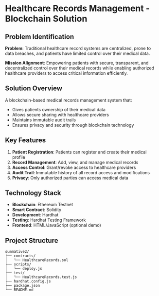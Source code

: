 # Healthcare Records Management - Blockchain Solution

## Problem Identification
**Problem**: Traditional healthcare record systems are centralized, prone to data breaches, and patients have limited control over their medical data.

**Mission Alignment**: Empowering patients with secure, transparent, and decentralized control over their medical records while enabling authorized healthcare providers to access critical information efficiently.

## Solution Overview
A blockchain-based medical records management system that:
- Gives patients ownership of their medical data
- Allows secure sharing with healthcare providers
- Maintains immutable audit trails
- Ensures privacy and security through blockchain technology

## Key Features
1. **Patient Registration**: Patients can register and create their medical profile
2. **Record Management**: Add, view, and manage medical records
3. **Access Control**: Grant/revoke access to healthcare providers
4. **Audit Trail**: Immutable history of all record access and modifications
5. **Privacy**: Only authorized parties can access medical data

## Technology Stack
- **Blockchain**: Ethereum Testnet
- **Smart Contract**: Solidity
- **Development**: Hardhat
- **Testing**: Hardhat Testing Framework
- **Frontend**: HTML/JavaScript (optional demo)

## Project Structure
```
summative2/
├── contracts/
│   └── HealthcareRecords.sol
├── scripts/
│   └── deploy.js
├── test/
│   └── HealthcareRecords.test.js
├── hardhat.config.js
├── package.json
└── README.md
```
